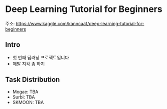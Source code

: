 # Deep Learning Tutorial for Beginners
주소: https://www.kaggle.com/kanncaa1/deep-learning-tutorial-for-beginners

## Intro
- 첫 번째 딥러닝 프로젝트입니다
- 제발 지각 좀 하지 

## Task Distribution
- Mogae: TBA
- Surbi: TBA
- SKMOON: TBA
